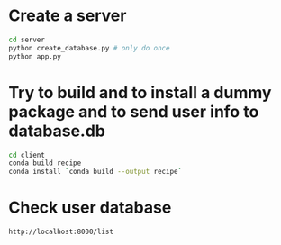 # Create a server

```bash
cd server
python create_database.py # only do once
python app.py
```

# Try to build and to install a dummy package and to send user info to database.db

```bash
cd client
conda build recipe
conda install `conda build --output recipe`
```

# Check user database
`http://localhost:8000/list`
